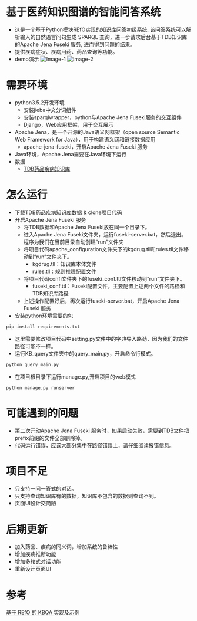 # 基于医药知识图谱的智能问答系统
* 这是一个基于Python模块REfO实现的知识库问答初级系统. 该问答系统可以解析输入的自然语言问句生成 SPARQL 查询，进一步请求后台基于TDB知识库的Apache Jena Fuseki 服务, 进而得到问题的结果。
* 提供疾病症状、疾病用药、药品查询等功能。
* demo演示
![](Image/kgqa-demo-1.png 'Image-1')
![](Image/kgqa-demo-2.png 'Image-2')
# 需要环境
* python3.5.2开发环境
    * 安装jieba中文分词组件
    * 安装sparqlwrapper，python与Apache Jena Fuseki服务的交互组件
    * Django，Web应用框架，用于交互展示
* Apache Jena，是一个开源的Java语义网框架（open source Semantic Web Framework for Java），用于构建语义网和链接数据应用
    * apache-jena-fuseki，开启Apache Jena Fuseki 服务
* Java环境，Apache Jena需要在Java环境下运行
* 数据
    * [TDB药品疾病知识库](https://pan.baidu.com/s/1V7yqs4HKcQYJqDznf2MbSA)   

# 怎么运行
* 下载TDB药品疾病知识库数据 & clone项目代码
* 开启Apache Jena Fuseki 服务
    *  将TDB数据和Apache Jena Fuseki放在同一个目录下。
    *  进入Apache Jena Fuseki文件夹，运行fuseki-server.bat，然后退出。程序为我们在当前目录自动创建“run”文件夹
    *  将项目代码apache_configuration文件夹下的kgdrug.tll和rules.tll文件移动到“run”文件夹下。
        * kgdrug.tll：知识库本体文件
        * rules.tll：规则推理配置文件
    * 将项目代码confi文件夹下的fuseki_conf.ttl文件移动到“run”文件夹下。
        * fuseki_conf.ttl：Fuseki配置文件，主要配置上述两个文件的路径和TDB知识库路径
    * 上述操作配置好后，再次运行fuseki-server.bat，开启Apache Jena Fuseki 服务
* 安装python环境需要的包
```python
pip install requirements.txt
```
* 这里需要修改项目代码中setting.py文件中的字典导入路劲，因为我们的文件路径可能不一样。
* 运行KB_query文件夹中的query_main.py，开启命令行模式。
```python
python query_main.py
```
* 在项目根目录下运行manage.py,开启项目的web模式
```
python manage.py runserver
```

# 可能遇到的问题
* 第二次开动Apache Jena Fuseki 服务时，如果启动失败，需要到TDB文件把prefix前缀的文件全部删除掉。
* 代码运行错误，应该大部分集中在路径错误上，请仔细阅读报错信息。

# 项目不足
* 只支持一问一答式的对话。
* 只支持查询知识库有的数据，知识库不包含的数据则查询不到。
* 页面UI设计交简陋

# 后期更新
* 加入药品、疾病的同义词，增加系统的鲁棒性
* 增加疾病推断功能
* 增加多轮式对话功能
* 重新设计页面UI

# 参考
[基于 REfO 的 KBQA 实现及示例](http://www.openkg.cn/tool/refo-kbqa)
